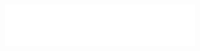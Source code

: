 <p align="center">
  <picture>
    <source media="(prefers-color-scheme: dark)" srcset="profile-header.dark.svg" />
    <img src="profile-header.light.svg" alt="Margareta Valencia" />
  </picture>
</p>

<!--
<div align="center">
    <h1>
        <img src="https://readme-typing-svg.herokuapp.com?font=lilita+one&size=40&duration=3000&color=B7E0FF&center=true&vCenter=true&width=435&lines=Hewoo..+I'm+Valencia;This+is..;..my+Github..;" alt="Typing SVG"/>
    </h1>
</div>

## Hi there 👋

**margaretavalen/margaretavalen** is a ✨ _special_ ✨ repository because its `README.md` (this file) appears on your GitHub profile.

Here are some ideas to get you started:

- 🔭 I’m currently working on ...
- 🌱 I’m currently learning ...
- 👯 I’m looking to collaborate on ...
- 🤔 I’m looking for help with ...
- 💬 Ask me about ...
- 📫 How to reach me: ...
- 😄 Pronouns: ...
- ⚡ Fun fact: ...
-->
